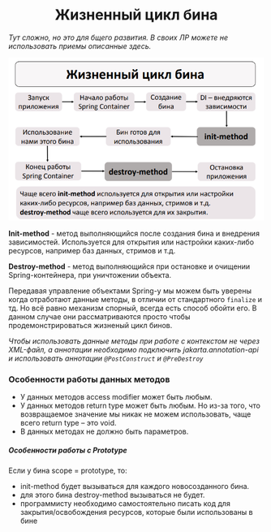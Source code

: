 <h1 align="center">
    Жизненный цикл бина
</h1>

*Тут сложно, но это для бщего развития. В своих ЛР можете не использовать приемы описанные здесь.*

![lifeCycle.png](images/lifeCycle.png)

**Init-method** - метод выполняющийся после создания бина и внедрения зависимостей. Используется для открытия или
настройки каких-либо ресурсов, например баз данных, стримов и т.д.

**Destroy-method** - метод выполняющийся при остановке и очищении Spring-контейнера, при уничтожении объекта.

Передавая управление объектами Spring-у мы можем быть уверены когда отработают данные методы, в отличии от
стандартного ```finalize``` и тд. Но всё равно механизм спорный, всегда есть способ обойти его. В данном случае они
рассматриваются просто чтобы продемонстрироваться жизненый цикл бинов.

*Чтобы использовать данные методы при работе с контекстом не через XML-файл, а аннотации необходимо подключить
jakarta.annotation-api и использовать аннотации ```@PostConstruct``` и ```@PreDestroy```*

<h3>
    Особенности работы данных методов
</h3>

- У данных методов access modifier может быть любым.
- У данных методов return type может быть любым. Но из-за того, что возвращаемое значение мы никак не можем
  использовать, чаще всего return type – это void.
- В данных методах не должно быть параметров.

<h5>
  Особенности работы с Prototype
</h5>

Если у бина scope = prototype, то:

- init-method будет вызываться для каждого новосозданного бина.
- для этого бина destroy-method вызываться не будет.
- программисту необходимо самостоятельно писать код для закрытия/освобождения ресурсов, которые были использованы в бине